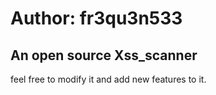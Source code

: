 # Author: fr3qu3n533

## An open source Xss_scanner
feel free to modify it and add new features to it.



